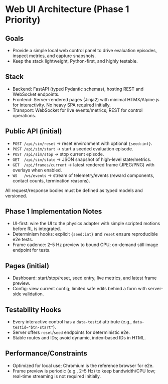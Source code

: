 # Web UI Architecture (Phase 1 Priority)

## Goals

- Provide a simple local web control panel to drive evaluation episodes, inspect metrics, and capture snapshots.
- Keep the stack lightweight, Python-first, and highly testable.

## Stack

- Backend: FastAPI (typed Pydantic schemas), hosting REST and WebSocket endpoints.
- Frontend: Server-rendered pages (Jinja2) with minimal HTMX/Alpine.js for interactivity. No heavy SPA required initially.
- Transport: WebSocket for live events/metrics; REST for control operations.

## Public API (initial)

- `POST /api/sim/reset` → reset environment with optional `{seed:int}`.
- `POST /api/sim/start` → start a seeded evaluation episode.
- `POST /api/sim/stop` → stop current episode.
- `GET  /api/sim/state` → JSON snapshot of high-level state/metrics.
- `GET  /api/frames/current` → latest rendered frame (JPEG/PNG) with overlays when enabled.
- `WS   /ws/events` → stream of telemetry/events (reward components, contact counts, termination reasons).

All request/response bodies must be defined as typed models and versioned.

## Phase 1 Implementation Notes

- UI-first: wire the UI to the physics adapter with simple scripted motions before RL is integrated.
- Determinism hooks: explicit `{seed:int}` and `reset` ensure reproducible e2e tests.
- Frame cadence: 2–5 Hz preview to bound CPU; on-demand still image endpoint for tests.

## Pages (initial)

- Dashboard: start/stop/reset, seed entry, live metrics, and latest frame preview.
- Config: view current config; limited safe edits behind a form with server-side validation.

## Testability Hooks

- Every interactive control has a `data-testid` attribute (e.g., `data-testid="btn-start"`).
- Server offers `reset`/`seed` endpoints for deterministic e2e.
- Stable routes and IDs; avoid dynamic, index-based IDs in HTML.

## Performance/Constraints

- Optimized for local use; Chromium is the reference browser for e2e.
- Frame preview is periodic (e.g., 2–5 Hz) to keep bandwidth/CPU low; real-time streaming is not required initially.
